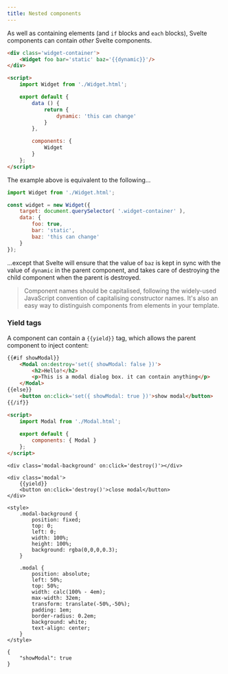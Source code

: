 ```yaml
---
title: Nested components
---
```


As well as containing elements (and `if` blocks and `each` blocks), Svelte components can contain *other* Svelte components.

```html
<div class='widget-container'>
	<Widget foo bar='static' baz='{{dynamic}}'/>
</div>

<script>
	import Widget from './Widget.html';

	export default {
		data () {
			return {
				dynamic: 'this can change'
			}
		},

		components: {
			Widget
		}
	};
</script>
```

The example above is equivalent to the following...

```js
import Widget from './Widget.html';

const widget = new Widget({
	target: document.querySelector( '.widget-container' ),
	data: {
		foo: true,
		bar: 'static',
		baz: 'this can change'
	}
});
```

...except that Svelte will ensure that the value of `baz` is kept in sync with the value of `dynamic` in the parent component, and takes care of destroying the child component when the parent is destroyed.

> Component names should be capitalised, following the widely-used JavaScript convention of capitalising constructor names. It's also an easy way to distinguish components from elements in your template.


### Yield tags

A component can contain a `{{yield}}` tag, which allows the parent component to inject content:

```html
{{#if showModal}}
	<Modal on:destroy='set({ showModal: false })'>
		<h2>Hello!</h2>
		<p>This is a modal dialog box. it can contain anything</p>
	</Modal>
{{else}}
	<button on:click='set({ showModal: true })'>show modal</button>
{{/if}}

<script>
	import Modal from './Modal.html';
	
	export default {
		components: { Modal }
	};
</script> 
```

```html-nested-Modal
<div class='modal-background' on:click='destroy()'></div>

<div class='modal'>
	{{yield}}
	<button on:click='destroy()'>close modal</button>
</div>

<style>
	.modal-background {
		position: fixed;
		top: 0;
		left: 0;
		width: 100%;
		height: 100%;
		background: rgba(0,0,0,0.3);
	}

	.modal {
		position: absolute;
		left: 50%;
		top: 50%;
		width: calc(100% - 4em);
		max-width: 32em;
		transform: translate(-50%,-50%);
		padding: 1em;
		border-radius: 0.2em;
		background: white;
		text-align: center;
	}
</style>
```

```hidden-data
{
	"showModal": true
}
```